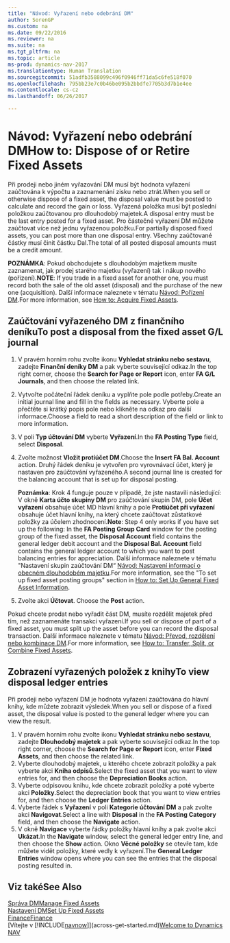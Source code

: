 ```yaml
---
title: "Návod: Vyřazení nebo odebrání DM"
author: SorenGP
ms.custom: na
ms.date: 09/22/2016
ms.reviewer: na
ms.suite: na
ms.tgt_pltfrm: na
ms.topic: article
ms-prod: dynamics-nav-2017
ms.translationtype: Human Translation
ms.sourcegitcommit: 51adfb3588099c496f0946ff71da5c6fe518f070
ms.openlocfilehash: 795bb23e7c0b46be095b2bbdfe7705b3d7b1e4ee
ms.contentlocale: cs-cz
ms.lasthandoff: 06/26/2017

---
```


# <a name="how-to-dispose-of-or-retire-fixed-assets"></a><span data-ttu-id="24898-102">Návod: Vyřazení nebo odebrání DM</span><span class="sxs-lookup"><span data-stu-id="24898-102">How to: Dispose of or Retire Fixed Assets</span></span>
<span data-ttu-id="24898-103">Při prodeji nebo jiném vyřazování DM musí být hodnota vyřazení zaúčtována k výpočtu a zaznamenání zisku nebo ztrát.</span><span class="sxs-lookup"><span data-stu-id="24898-103">When you sell or otherwise dispose of a fixed asset, the disposal value must be posted to calculate and record the gain or loss.</span></span> <span data-ttu-id="24898-104">Vyřazená položka musí být poslední položkou zaúčtovanou pro dlouhodobý majetek.</span><span class="sxs-lookup"><span data-stu-id="24898-104">A disposal entry must be the last entry posted for a fixed asset.</span></span> <span data-ttu-id="24898-105">Pro částečné vyřazení DM můžete zaúčtovat více než jednu vyřazenou položku.</span><span class="sxs-lookup"><span data-stu-id="24898-105">For partially disposed fixed assets, you can post more than one disposal entry.</span></span> <span data-ttu-id="24898-106">Všechny zaúčtované částky musí činit částku Dal.</span><span class="sxs-lookup"><span data-stu-id="24898-106">The total of all posted disposal amounts must be a credit amount.</span></span>

 <span data-ttu-id="24898-107">**POZNÁMKA**: Pokud obchodujete s dlouhodobým majetkem musíte zaznamenat, jak prodej starého majetku (vyřazení) tak i nákup nového (pořízení).</span><span class="sxs-lookup"><span data-stu-id="24898-107">**NOTE**: If you trade in a fixed asset for another one, you must record both the sale of the old asset (disposal) and the purchase of the new one (acquisition).</span></span> <span data-ttu-id="24898-108">Další informace naleznete v tématu [Návod: Pořízení DM](fa-how-acquire.md).</span><span class="sxs-lookup"><span data-stu-id="24898-108">For more information, see [How to: Acquire Fixed Assets](fa-how-acquire.md).</span></span>

## <a name="to-post-a-disposal-from-the-fixed-asset-gl-journal"></a><span data-ttu-id="24898-109">Zaúčtování vyřazeného DM z finančního deníku</span><span class="sxs-lookup"><span data-stu-id="24898-109">To post a disposal from the fixed asset G/L journal</span></span>  
1. <span data-ttu-id="24898-110">V pravém horním rohu zvolte ikonu **Vyhledat stránku nebo sestavu**, zadejte **Finanční deníky DM** a pak vyberte související odkaz.</span><span class="sxs-lookup"><span data-stu-id="24898-110">In the top right corner, choose the **Search for Page or Report** icon, enter **FA G/L Journals**, and then choose the related link.</span></span>  
2. <span data-ttu-id="24898-111">Vytvořte počáteční řádek deníku a vyplňte pole podle potřeby.</span><span class="sxs-lookup"><span data-stu-id="24898-111">Create an initial journal line and fill in the fields as necessary.</span></span> <span data-ttu-id="24898-112">Vyberte pole a přečtěte si krátký popis pole nebo klikněte na odkaz pro další informace.</span><span class="sxs-lookup"><span data-stu-id="24898-112">Choose a field to read a short description of the field or link to more information.</span></span>
3. <span data-ttu-id="24898-113">V poli **Typ účtování DM** vyberte **Vyřazení**.</span><span class="sxs-lookup"><span data-stu-id="24898-113">In the **FA Posting Type** field, select **Disposal**.</span></span>
4. <span data-ttu-id="24898-114">Zvolte možnost **Vložit protiúčet DM**.</span><span class="sxs-lookup"><span data-stu-id="24898-114">Choose the **Insert FA Bal. Account** action.</span></span> <span data-ttu-id="24898-115">Druhý řádek deníku je vytvořen pro vyrovnávací účet, který je nastaven pro zaúčtování vyřazeného.</span><span class="sxs-lookup"><span data-stu-id="24898-115">A second journal line is created for the balancing account that is set up for disposal posting.</span></span>

    <span data-ttu-id="24898-116">**Poznámka**: Krok 4 funguje pouze v případě, že jste nastavili následující: V okně **Karta účto skupiny DM** pro zaúčtování skupin DM, pole **Účet vyřazení** obsahuje účet MD hlavní knihy a pole **Protiúčet  při vyřazení** obsahuje účet hlavní knihy, na který chcete zaúčtovat zůstatkové položky za účelem zhodnocení.</span><span class="sxs-lookup"><span data-stu-id="24898-116">**Note**: Step 4 only works if you have set up the following: In the **FA Posting Group Card** window for the posting group of the fixed asset, the **Disposal Account** field contains the general ledger debit account and the **Disposal Bal. Account** field contains the general ledger account to which you want to post balancing entries for appreciation.</span></span> <span data-ttu-id="24898-117">Další informace naleznete v tématu "Nastavení skupin zaúčtování DM“ [Návod: Nastavení informací o obecném dlouhodobém majetku](fa-how-setup-general.md).</span><span class="sxs-lookup"><span data-stu-id="24898-117">For more information, see the "To set up fixed asset posting groups" section in [How to: Set Up General Fixed Asset Information](fa-how-setup-general.md).</span></span>
5. <span data-ttu-id="24898-118">Zvolte akci **Účtovat**. </span><span class="sxs-lookup"><span data-stu-id="24898-118">Choose the **Post** action.</span></span>

<span data-ttu-id="24898-119">Pokud chcete prodat nebo vyřadit část DM, musíte rozdělit majetek před tím, než zaznamenáte transakci vyřazení.</span><span class="sxs-lookup"><span data-stu-id="24898-119">If you sell or dispose of part of a fixed asset, you must split up the asset before you can record the disposal transaction.</span></span> <span data-ttu-id="24898-120">Další informace naleznete v tématu [Návod: Převod, rozdělení nebo kombinace DM](fa-how-trans-split-combine.md).</span><span class="sxs-lookup"><span data-stu-id="24898-120">For more information, see [How to: Transfer, Split, or Combine Fixed Assets](fa-how-trans-split-combine.md).</span></span>

## <a name="to-view-disposal-ledger-entries"></a><span data-ttu-id="24898-121">Zobrazení vyřazených položek z knihy</span><span class="sxs-lookup"><span data-stu-id="24898-121">To view disposal ledger entries</span></span>  
<span data-ttu-id="24898-122">Při prodeji nebo vyřazení DM je hodnota vyřazení zaúčtována do hlavní knihy, kde můžete zobrazit výsledek.</span><span class="sxs-lookup"><span data-stu-id="24898-122">When you sell or dispose of a fixed asset, the disposal value is posted to the general ledger where you can view the result.</span></span>   

1. <span data-ttu-id="24898-123">V pravém horním rohu zvolte ikonu **Vyhledat stránku nebo sestavu**, zadejte **Dlouhodobý majetek** a pak vyberte související odkaz.</span><span class="sxs-lookup"><span data-stu-id="24898-123">In the top right corner, choose the **Search for Page or Report** icon, enter **Fixed Assets**, and then choose the related link.</span></span>  
2. <span data-ttu-id="24898-124">Vyberte dlouhodobý majetek, u kterého chcete zobrazit položky a pak vyberte akci **Kniha odpisů**.</span><span class="sxs-lookup"><span data-stu-id="24898-124">Select the fixed asset that you want to view entries for, and then choose the **Depreciation Books** action.</span></span>
3. <span data-ttu-id="24898-125">Vyberte odpisovou knihu, kde chcete zobrazit položky a poté vyberte akci **Položky**.</span><span class="sxs-lookup"><span data-stu-id="24898-125">Select the depreciation book that you want to view entries for, and then choose the **Ledger Entries** action.</span></span>
4. <span data-ttu-id="24898-126">Vyberte řádek s **Vyřazení** v poli **Kategorie účtování DM** a pak zvolte akci **Navigovat**.</span><span class="sxs-lookup"><span data-stu-id="24898-126">Select a line with **Disposal** in the **FA Posting Category** field, and then choose the **Navigate** action.</span></span>  
5. <span data-ttu-id="24898-127">V okně **Navigace** vyberte řádky položky hlavní knihy a pak zvolte akci **Ukázat**.</span><span class="sxs-lookup"><span data-stu-id="24898-127">In the **Navigate** window, select the general ledger entry line, and then choose the **Show** action.</span></span>
<span data-ttu-id="24898-128">Okno **Věcné položky** se otevře tam, kde můžete vidět položky, které vedly k vyřazení.</span><span class="sxs-lookup"><span data-stu-id="24898-128">The **General Ledger Entries** window opens where you can see the entries that the disposal posting resulted in.</span></span>

## <a name="see-also"></a><span data-ttu-id="24898-129">Viz také</span><span class="sxs-lookup"><span data-stu-id="24898-129">See Also</span></span>
[<span data-ttu-id="24898-130">Správa DM</span><span class="sxs-lookup"><span data-stu-id="24898-130">Manage Fixed Assets</span></span>](fa-manage.md)  
[<span data-ttu-id="24898-131">Nastavení DM</span><span class="sxs-lookup"><span data-stu-id="24898-131">Set Up Fixed Assets</span></span>](fa-setup.md)  
[<span data-ttu-id="24898-132">Finance</span><span class="sxs-lookup"><span data-stu-id="24898-132">Finance</span></span>](finance-setup.md)  
<span data-ttu-id="24898-133">[Vítejte v [!INCLUDE[navnow](includes/navnow_md.md)]](across-get-started.md)</span><span class="sxs-lookup"><span data-stu-id="24898-133">[Welcome to Dynamics NAV](across-get-started.md)</span></span>

